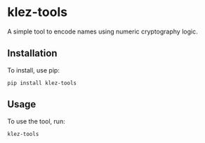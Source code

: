 # klez-tools

A simple tool to encode names using numeric cryptography logic.

## Installation

To install, use pip:

```
pip install klez-tools
```

## Usage

To use the tool, run:

```
klez-tools
```
